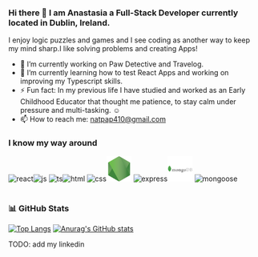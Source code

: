 ### Hi there 👋 I am Anastasia a Full-Stack Developer currently located in Dublin, Ireland.

I enjoy logic puzzles and games and I see coding as another way to keep my mind sharp.I like solving problems and creating Apps!

- 🔭 I’m currently working on Paw Detective and Travelog.
- 🌱 I’m currently learning how to test React Apps and working on improving my Typescript skills.
- ⚡ Fun fact: In my previous life I have studied and worked as an Early Childhood Educator that thought me patience, to stay calm under pressure and multi-tasking. ☺
- 📫 How to reach me: natpap410@gmail.com

### I know my way around

<img src="https://upload.wikimedia.org/wikipedia/commons/a/a7/React-icon.svg" alt="react" width=80/><img src="https://cdn.iconscout.com/icon/free/png-256/javascript-2752148-2284965.png" alt="js" width=50/> <img src="https://upload.wikimedia.org/wikipedia/commons/4/4c/Typescript_logo_2020.svg" alt="ts" width=50/><img src="https://cdn.icon-icons.com/icons2/2107/PNG/512/file_type_html_icon_130541.png" alt="html" width=55/> <img src="https://cdn-icons-png.flaticon.com/512/732/732190.png" alt="css" width=50 /><img src="https://raw.githubusercontent.com/github/explore/80688e429a7d4ef2fca1e82350fe8e3517d3494d/topics/nodejs/nodejs.png" alt="node" width=50/> <img src="https://camo.githubusercontent.com/4da8fbe32d03f3cd0c099af887ce14d1bff01c3325501bae56bc5ca9563548f9/68747470733a2f2f65787465726e616c2d636f6e74656e742e6475636b6475636b676f2e636f6d2f69752f3f753d6874747073253341253246253246766563746f7269666965642e636f6d253246696d61676573253246657870726573732d6a732d69636f6e2d32302e706e6726663d31266e6f66623d31" alt="express" width=50/><img src="https://raw.githubusercontent.com/github/explore/80688e429a7d4ef2fca1e82350fe8e3517d3494d/topics/mongodb/mongodb.png" alt="mongoDB" width=50/>    <img src="https://www.pngfind.com/pngs/m/430-4309574_mongoose-js-logo-hd-png-download.png" alt="mongoose" width=90/>
<br />
<br />
### 📊 GitHub Stats
[![Top Langs](https://github-readme-stats.vercel.app/api/top-langs/?username=Natasa410&layout=compact&theme=react)](https://github.com/anuraghazra/github-readme-stats) [![Anurag's GitHub stats](https://github-readme-stats.vercel.app/api?username=Natasa410&hide=stars&count_private=true&show_icons=true&theme=react)](https://github.com/anuraghazra/github-readme-stats) 

TODO: add my linkedin
